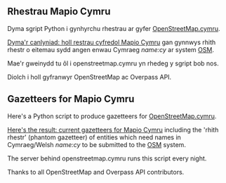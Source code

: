 ## Rhestrau Mapio Cymru

Dyma sgript Python i gynhyrchu rhestrau ar gyfer [OpenStreetMap.cymru](https://openstreetmap.cymru).

[Dyma'r canlyniad: holl restrau cyfredol Mapio Cymru](https://openstreetmap.cymru/rhestrau/) gan gynnwys rhith rhestr o eitemau sydd angen enwau Cymraeg *name:cy* ar system [OSM](osm.org).

Mae'r gweinydd tu ôl i openstreetmap.cymru yn rhedeg y sgript bob nos. 

Diolch i holl gyfranwyr OpenStreetMap ac Overpass API.

## Gazetteers for Mapio Cymru

Here's a Python script to produce gazetteers for [OpenStreetMap.cymru](https://openstreetmap.cymru).

[Here's the result: current gazetteers for Mapio Cymru](https://openstreetmap.cymru/rhestrau/) including the 'rhith rhestr' (phantom gazetteer) of entities which need names in Cymraeg/Welsh *name:cy* to be submitted to the [OSM](osm.org) system.

The server behind openstreetmap.cymru runs this script every night.

Thanks to all OpenStreetMap and Overpass API contributors.
